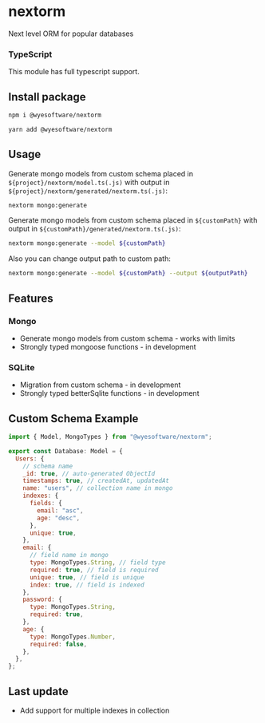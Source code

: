 # nextorm

Next level ORM for popular databases

### TypeScript

This module has full typescript support.

## Install package

```bash
npm i @wyesoftware/nextorm
```

```bash
yarn add @wyesoftware/nextorm
```

## Usage

Generate mongo models from custom schema placed in `${project}/nextorm/model.ts(.js)` with output in `${project}/nextorm/generated/nextorm.ts(.js)`:

```bash
nextorm mongo:generate
```

Generate mongo models from custom schema placed in `${customPath}` with output in `${customPath}/generated/nextorm.ts(.js)`:

```bash
nextorm mongo:generate --model ${customPath}
```

Also you can change output path to custom path:

```bash
nextorm mongo:generate --model ${customPath} --output ${outputPath}
```

## Features

### Mongo

- Generate mongo models from custom schema - works with limits
- Strongly typed mongoose functions - in development

### SQLite

- Migration from custom schema - in development
- Strongly typed betterSqlite functions - in development

## Custom Schema Example

```jsx
import { Model, MongoTypes } from "@wyesoftware/nextorm";

export const Database: Model = {
  Users: {
    // schema name
    _id: true, // auto-generated ObjectId
    timestamps: true, // createdAt, updatedAt
    name: "users", // collection name in mongo
    indexes: {
      fields: {
        email: "asc",
        age: "desc",
      },
      unique: true,
    },
    email: {
      // field name in mongo
      type: MongoTypes.String, // field type
      required: true, // field is required
      unique: true, // field is unique
      index: true, // field is indexed
    },
    password: {
      type: MongoTypes.String,
      required: true,
    },
    age: {
      type: MongoTypes.Number,
      required: false,
    },
  },
};
```

## Last update

- Add support for multiple indexes in collection
